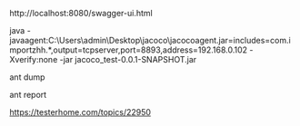 http://localhost:8080/swagger-ui.html

java -javaagent:C:\Users\admin\Desktop\jacoco\jacocoagent.jar=includes=com.importzhh.*,output=tcpserver,port=8893,address=192.168.0.102 -Xverify:none -jar jacoco_test-0.0.1-SNAPSHOT.jar

ant dump

ant report

https://testerhome.com/topics/22950